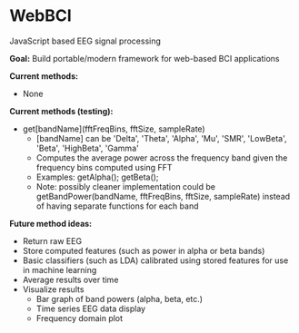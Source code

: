 # WebBCI
JavaScript based EEG signal processing

**Goal:** Build portable/modern framework for web-based BCI applications

**Current methods:**
 - None

**Current methods (testing):**
 - get\[bandName\](fftFreqBins, fftSize, sampleRate)
   - \[bandName\] can be 'Delta', 'Theta', 'Alpha', 'Mu', 'SMR', 'LowBeta', 'Beta', 'HighBeta', 'Gamma'
   - Computes the average power across the frequency band given the frequency bins computed using FFT
   - Examples: getAlpha(); getBeta();
   - Note: possibly cleaner implementation could be getBandPower(bandName, fftFreqBins, fftSize, sampleRate) instead of having separate functions for each band

**Future method ideas:**
 - Return raw EEG
 - Store computed features (such as power in alpha or beta bands)
 - Basic classifiers (such as LDA) calibrated using stored features for use in machine learning
 - Average results over time
 - Visualize results
   - Bar graph of band powers (alpha, beta, etc.)
   - Time series EEG data display
   - Frequency domain plot
